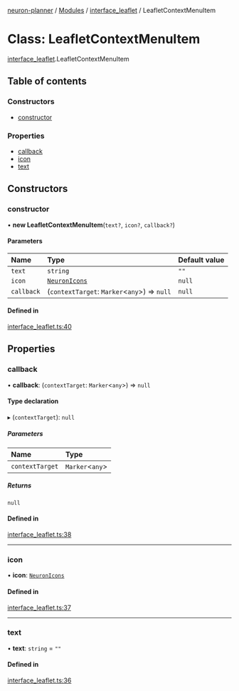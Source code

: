 [neuron-planner](../README.md) / [Modules](../modules.md) / [interface\_leaflet](../modules/interface_leaflet.md) / LeafletContextMenuItem

# Class: LeafletContextMenuItem

[interface_leaflet](../modules/interface_leaflet.md).LeafletContextMenuItem

## Table of contents

### Constructors

- [constructor](interface_leaflet.LeafletContextMenuItem.md#constructor)

### Properties

- [callback](interface_leaflet.LeafletContextMenuItem.md#callback)
- [icon](interface_leaflet.LeafletContextMenuItem.md#icon)
- [text](interface_leaflet.LeafletContextMenuItem.md#text)

## Constructors

### constructor

• **new LeafletContextMenuItem**(`text?`, `icon?`, `callback?`)

#### Parameters

| Name | Type | Default value |
| :------ | :------ | :------ |
| `text` | `string` | `""` |
| `icon` | [`NeuronIcons`](../enums/interface_fontawesome.NeuronIcons.md) | `null` |
| `callback` | (`contextTarget`: `Marker`<`any`\>) => ``null`` | `null` |

#### Defined in

[interface_leaflet.ts:40](https://github.com/vtol-neuron/neuron-planner/blob/4fe8ba4/src/js/interface_leaflet.ts#L40)

## Properties

### callback

• **callback**: (`contextTarget`: `Marker`<`any`\>) => ``null``

#### Type declaration

▸ (`contextTarget`): ``null``

##### Parameters

| Name | Type |
| :------ | :------ |
| `contextTarget` | `Marker`<`any`\> |

##### Returns

``null``

#### Defined in

[interface_leaflet.ts:38](https://github.com/vtol-neuron/neuron-planner/blob/4fe8ba4/src/js/interface_leaflet.ts#L38)

___

### icon

• **icon**: [`NeuronIcons`](../enums/interface_fontawesome.NeuronIcons.md)

#### Defined in

[interface_leaflet.ts:37](https://github.com/vtol-neuron/neuron-planner/blob/4fe8ba4/src/js/interface_leaflet.ts#L37)

___

### text

• **text**: `string` = `""`

#### Defined in

[interface_leaflet.ts:36](https://github.com/vtol-neuron/neuron-planner/blob/4fe8ba4/src/js/interface_leaflet.ts#L36)
